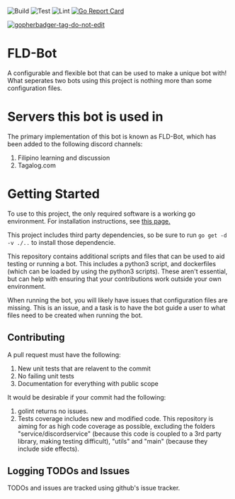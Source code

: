 ![Build](https://github.com/BKrajancic/FLD-Bot/workflows/Build/badge.svg)
![Test](https://github.com/BKrajancic/FLD-Bot/workflows/Test/badge.svg)
![Lint](https://github.com/BKrajancic/FLD-Bot/workflows/Lint/badge.svg)
[![Go Report Card](https://goreportcard.com/badge/github.com/BKrajancic/FLD-Bot/internal)](https://goreportcard.com/report/github.com/BKrajancic/FLD-Bot/internal)

<a href='https://github.com/jpoles1/gopherbadger' target='_blank'>![gopherbadger-tag-do-not-edit](https://img.shields.io/badge/Go%20Coverage-98%25-brightgreen.svg?longCache=true&style=flat)</a>

# FLD-Bot
A configurable and flexible bot that can be used to make a unique bot with! What seperates two bots using this project is nothing more than some configuration files. 

# Servers this bot is used in
The primary implementation of this bot is known as FLD-Bot, which has been added to the following discord channels: 
1. Filipino learning and discussion
2. Tagalog.com

# Getting Started
To use to this project, the only required software is a working go environment. For installation instructions, see [this page.](https://golang.org/doc/install)

This project includes third party dependencies, so be sure to run `go get -d -v ./..` to install those dependencie.

This repository contains additional scripts and files that can be used to aid testing or running a bot. This includes a python3 script, and dockerfiles (which can be loaded by using the python3 scripts). These aren't essential, but can help with ensuring that your contributions work outside your own environment.

When running the bot, you will likely have issues that configuration files are missing. This is an issue, and a task is to have the bot guide a user to what files need to be created when running the bot.

##  Contributing
A pull request must have the following: 
1. New unit tests that are relavent to the commit
2. No failing unit tests
3. Documentation for everything with public scope

It would be desirable if your commit had the following:

1. golint returns no issues.
2. Tests coverage includes new and modified code. This repository is aiming for as high code coverage as possible, excluding the folders "service/discordservice" (because this code is  coupled to a 3rd party library, making testing difficult), "utils" and "main" (because they include side effects).  

## Logging TODOs and Issues
TODOs and issues are tracked using github's issue tracker.

